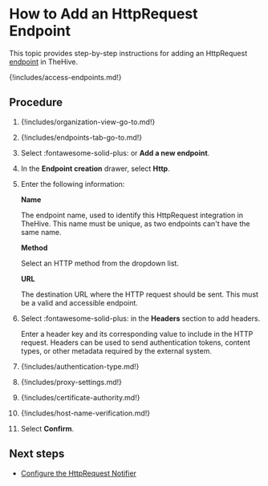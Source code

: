 # How to Add an HttpRequest Endpoint

This topic provides step-by-step instructions for adding an HttpRequest [endpoint](../manage-endpoints/about-endpoints.md) in TheHive.

{!includes/access-endpoints.md!}

## Procedure

1. {!includes/organization-view-go-to.md!}

2. {!includes/endpoints-tab-go-to.md!}

3. Select :fontawesome-solid-plus: or **Add a new endpoint**.

4. In the **Endpoint creation** drawer, select **Http**.

5. Enter the following information:

    **Name**

    The endpoint name, used to identify this HttpRequest integration in TheHive. This name must be unique, as two endpoints can't have the same name.

    **Method**

    Select an HTTP method from the dropdown list.

    **URL**

    The destination URL where the HTTP request should be sent. This must be a valid and accessible endpoint.

6. Select :fontawesome-solid-plus: in the **Headers** section to add headers.

    Enter a header key and its corresponding value to include in the HTTP request. Headers can be used to send authentication tokens, content types, or other metadata required by the external system.

7. {!includes/authentication-type.md!}

8. {!includes/proxy-settings.md!}

9. {!includes/certificate-authority.md!}

10. {!includes/host-name-verification.md!}

11. Select **Confirm**.

## Next steps

* [Configure the HttpRequest Notifier](../manage-notifications/notifiers/http-request.md)